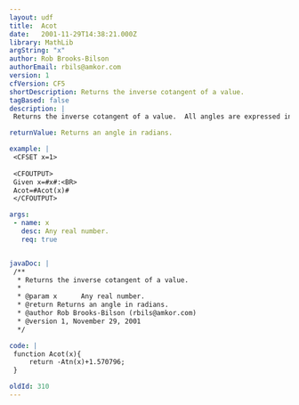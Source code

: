 ```yaml
---
layout: udf
title:  Acot
date:   2001-11-29T14:38:21.000Z
library: MathLib
argString: "x"
author: Rob Brooks-Bilson
authorEmail: rbils@amkor.com
version: 1
cfVersion: CF5
shortDescription: Returns the inverse cotangent of a value.
tagBased: false
description: |
 Returns the inverse cotangent of a value.  All angles are expressed in radians.

returnValue: Returns an angle in radians.

example: |
 <CFSET x=1>
 
 <CFOUTPUT>
 Given x=#x#:<BR>
 Acot=#Acot(x)#
 </CFOUTPUT>

args:
 - name: x
   desc: Any real number.
   req: true


javaDoc: |
 /**
  * Returns the inverse cotangent of a value.
  * 
  * @param x      Any real number. 
  * @return Returns an angle in radians. 
  * @author Rob Brooks-Bilson (rbils@amkor.com) 
  * @version 1, November 29, 2001 
  */

code: |
 function Acot(x){
     return -Atn(x)+1.570796;
 }

oldId: 310
---
```


